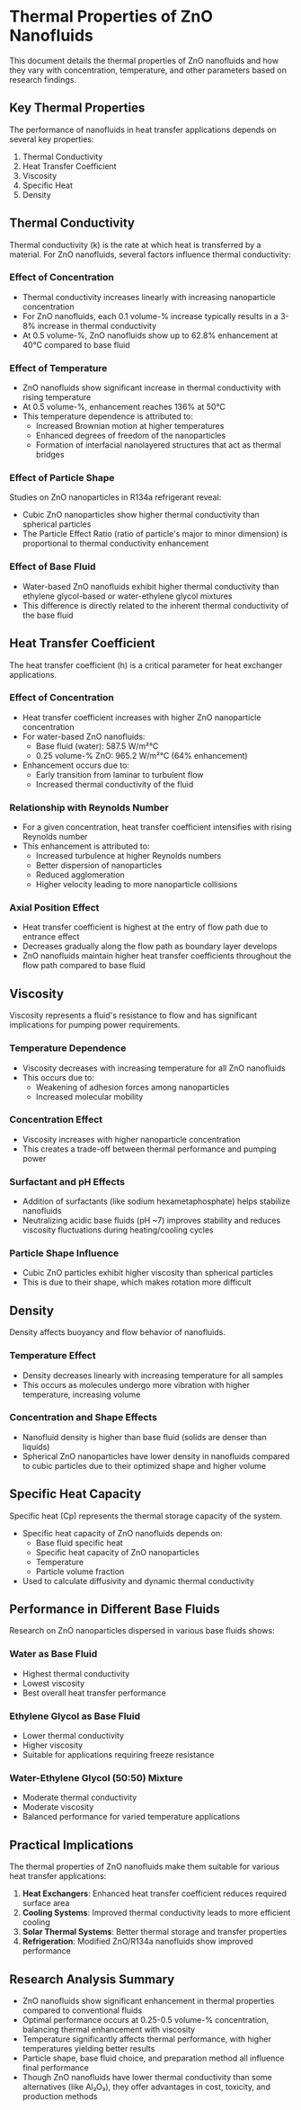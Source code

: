 # Thermal Properties of ZnO Nanofluids

This document details the thermal properties of ZnO nanofluids and how they vary with concentration, temperature, and other parameters based on research findings.

## Key Thermal Properties

The performance of nanofluids in heat transfer applications depends on several key properties:

1. Thermal Conductivity
2. Heat Transfer Coefficient
3. Viscosity
4. Specific Heat
5. Density

## Thermal Conductivity

Thermal conductivity (k) is the rate at which heat is transferred by a material. For ZnO nanofluids, several factors influence thermal conductivity:

### Effect of Concentration

- Thermal conductivity increases linearly with increasing nanoparticle concentration
- For ZnO nanofluids, each 0.1 volume-% increase typically results in a 3-8% increase in thermal conductivity
- At 0.5 volume-%, ZnO nanofluids show up to 62.8% enhancement at 40°C compared to base fluid

### Effect of Temperature

- ZnO nanofluids show significant increase in thermal conductivity with rising temperature
- At 0.5 volume-%, enhancement reaches 136% at 50°C
- This temperature dependence is attributed to:
  - Increased Brownian motion at higher temperatures
  - Enhanced degrees of freedom of the nanoparticles
  - Formation of interfacial nanolayered structures that act as thermal bridges

### Effect of Particle Shape

Studies on ZnO nanoparticles in R134a refrigerant reveal:
- Cubic ZnO nanoparticles show higher thermal conductivity than spherical particles
- The Particle Effect Ratio (ratio of particle's major to minor dimension) is proportional to thermal conductivity enhancement

### Effect of Base Fluid

- Water-based ZnO nanofluids exhibit higher thermal conductivity than ethylene glycol-based or water-ethylene glycol mixtures
- This difference is directly related to the inherent thermal conductivity of the base fluid

## Heat Transfer Coefficient

The heat transfer coefficient (h) is a critical parameter for heat exchanger applications.

### Effect of Concentration

- Heat transfer coefficient increases with higher ZnO nanoparticle concentration
- For water-based ZnO nanofluids:
  - Base fluid (water): 587.5 W/m²°C
  - 0.25 volume-% ZnO: 965.2 W/m²°C (64% enhancement)
- Enhancement occurs due to:
  - Early transition from laminar to turbulent flow
  - Increased thermal conductivity of the fluid

### Relationship with Reynolds Number

- For a given concentration, heat transfer coefficient intensifies with rising Reynolds number
- This enhancement is attributed to:
  - Increased turbulence at higher Reynolds numbers
  - Better dispersion of nanoparticles
  - Reduced agglomeration
  - Higher velocity leading to more nanoparticle collisions

### Axial Position Effect

- Heat transfer coefficient is highest at the entry of flow path due to entrance effect
- Decreases gradually along the flow path as boundary layer develops
- ZnO nanofluids maintain higher heat transfer coefficients throughout the flow path compared to base fluid

## Viscosity

Viscosity represents a fluid's resistance to flow and has significant implications for pumping power requirements.

### Temperature Dependence

- Viscosity decreases with increasing temperature for all ZnO nanofluids
- This occurs due to:
  - Weakening of adhesion forces among nanoparticles
  - Increased molecular mobility

### Concentration Effect

- Viscosity increases with higher nanoparticle concentration
- This creates a trade-off between thermal performance and pumping power

### Surfactant and pH Effects

- Addition of surfactants (like sodium hexametaphosphate) helps stabilize nanofluids
- Neutralizing acidic base fluids (pH ~7) improves stability and reduces viscosity fluctuations during heating/cooling cycles

### Particle Shape Influence

- Cubic ZnO particles exhibit higher viscosity than spherical particles
- This is due to their shape, which makes rotation more difficult

## Density

Density affects buoyancy and flow behavior of nanofluids.

### Temperature Effect

- Density decreases linearly with increasing temperature for all samples
- This occurs as molecules undergo more vibration with higher temperature, increasing volume

### Concentration and Shape Effects

- Nanofluid density is higher than base fluid (solids are denser than liquids)
- Spherical ZnO nanoparticles have lower density in nanofluids compared to cubic particles due to their optimized shape and higher volume

## Specific Heat Capacity

Specific heat (Cp) represents the thermal storage capacity of the system.

- Specific heat capacity of ZnO nanofluids depends on:
  - Base fluid specific heat
  - Specific heat capacity of ZnO nanoparticles
  - Temperature
  - Particle volume fraction
- Used to calculate diffusivity and dynamic thermal conductivity

## Performance in Different Base Fluids

Research on ZnO nanoparticles dispersed in various base fluids shows:

### Water as Base Fluid

- Highest thermal conductivity
- Lowest viscosity
- Best overall heat transfer performance

### Ethylene Glycol as Base Fluid

- Lower thermal conductivity
- Higher viscosity
- Suitable for applications requiring freeze resistance

### Water-Ethylene Glycol (50:50) Mixture

- Moderate thermal conductivity
- Moderate viscosity
- Balanced performance for varied temperature applications

## Practical Implications

The thermal properties of ZnO nanofluids make them suitable for various heat transfer applications:

1. **Heat Exchangers**: Enhanced heat transfer coefficient reduces required surface area
2. **Cooling Systems**: Improved thermal conductivity leads to more efficient cooling
3. **Solar Thermal Systems**: Better thermal storage and transfer properties
4. **Refrigeration**: Modified ZnO/R134a nanofluids show improved performance

## Research Analysis Summary

- ZnO nanofluids show significant enhancement in thermal properties compared to conventional fluids
- Optimal performance occurs at 0.25-0.5 volume-% concentration, balancing thermal enhancement with viscosity
- Temperature significantly affects thermal performance, with higher temperatures yielding better results
- Particle shape, base fluid choice, and preparation method all influence final performance
- Though ZnO nanofluids have lower thermal conductivity than some alternatives (like Al₂O₃), they offer advantages in cost, toxicity, and production methods